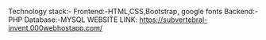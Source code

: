 Technology stack:- Frontend:-HTML,CSS,Bootstrap, google fonts
Backend:-PHP
Database:-MYSQL
WEBSITE LINK: https://subvertebral-invent.000webhostapp.com/
